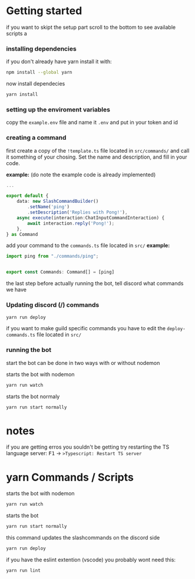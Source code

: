 # Getting started
if you want to skipt the setup part scroll to the bottom to see available scripts a
### installing dependencies
if you don't already have yarn install it with:
```bash 
npm install --global yarn
```

now install dependecies
```bash 
yarn install
```
### setting up the enviroment variables
copy the ```example.env``` file and name it ``.env`` and put in your token and id

### creating a command
first create a copy of the ``!template.ts`` file located in ``src/commands/`` and call it something of your chosing. Set the name and description, and fill in your code.

**example:** (do note the example code is already implemented)
```ts
...

export default {
	data: new SlashCommandBuilder()
		.setName('ping')
		.setDescription('Replies with Pong!'),
	async execute(interaction:ChatInputCommandInteraction) {
		await interaction.reply('Pong!');
	},
} as Command
```

add your command to the ``commands.ts`` file located in ``src/``
**example:**
```ts
import ping from "./commands/ping";


export const Commands: Command[] = [ping]
```
the last step before actually running the bot, tell discord what commands we have

### Updating discord (/) commands

```bash
yarn run deploy
```
if you want to make guild specific commands you have to edit the ``deploy-commands.ts`` file located in ``src/``

### running the bot
start the bot can be done in two ways with or without nodemon

starts the bot with nodemon
```bash
yarn run watch
```
starts the bot normaly 
```bash
yarn run start normally
```
# notes
if you are getting erros you souldn't be getting try restarting the TS language server: 
<kbd>F1</kbd> &rarr; ``>Typescript: Restart TS server``
# yarn Commands / Scripts

starts the bot with nodemon
```bash
yarn run watch
```
starts the bot
```bash
yarn run start normally
```
this command updates the slashcommands on the discord side
```bash
yarn run deploy
```
if you have the eslint extention (vscode) you probably wont need this:
```bash
yarn run lint
```